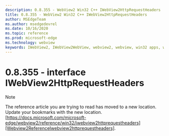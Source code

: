 ```yaml
---
description: 0.8.355 - WebView2 Win32 C++ IWebView2HttpRequestHeaders
title: 0.8.355 - WebView2 Win32 C++ IWebView2HttpRequestHeaders
author: MSEdgeTeam
ms.author: msedgedevrel
ms.date: 10/16/2020
ms.topic: reference
ms.prod: microsoft-edge
ms.technology: webview
keywords: IWebView2, IWebView2WebView, webview2, webview, win32 apps, win32, edge
---
```


# 0.8.355 - interface IWebView2HttpRequestHeaders 

> [!NOTE]
> The reference article you are trying to read has moved to a new location.  
> Update your bookmarks with the new location.  
> [https://docs.microsoft.com/microsoft-edge/webview2/reference/win32/iwebview2httprequestheaders][Webview2ReferenceIwebview2httprequestheaders].  

[Webview2ReferenceIwebview2httprequestheaders]: /microsoft-edge/webview2/reference/win32/iwebview2httprequestheaders "interface IWebView2HttpRequestHeaders | Microsoft Docs"
